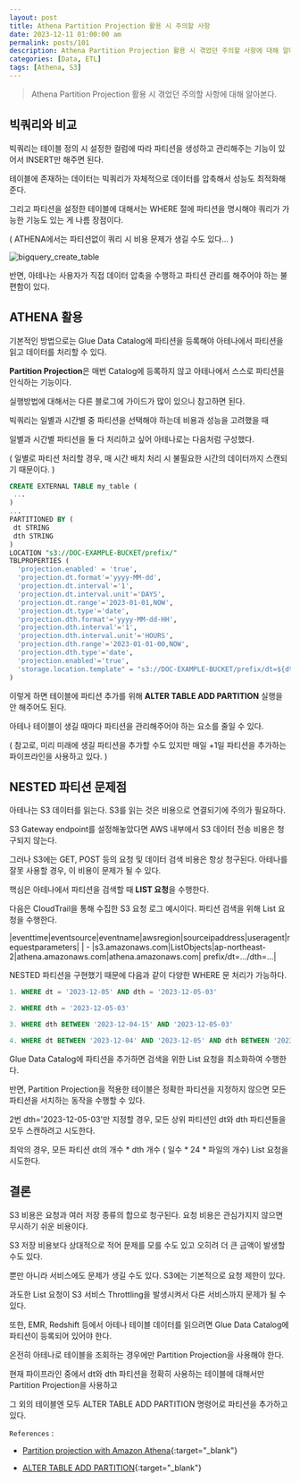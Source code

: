 ```yaml
---
layout: post
title: Athena Partition Projection 활용 시 주의할 사항
date: 2023-12-11 01:00:00 am
permalink: posts/101
description: Athena Partition Projection 활용 시 겪었던 주의할 사항에 대해 알아본다.
categories: [Data, ETL]
tags: [Athena, S3]
---
```


> Athena Partition Projection 활용 시 겪었던 주의할 사항에 대해 알아본다.

## 빅쿼리와 비교

빅쿼리는 테이블 정의 시 설정한 컬럼에 따라 파티션을 생성하고 관리해주는 기능이 있어서 INSERT만 해주면 된다.

테이블에 존재하는 데이터는 빅쿼리가 자체적으로 데이터를 압축해서 성능도 최적화해준다.

그리고 파티션을 설정한 테이블에 대해서는 WHERE 절에 파티션을 명시해야 쿼리가 가능한 기능도 있는 게 나름 장점이다.

( ATHENA에서는 파티션없이 쿼리 시 비용 문제가 생길 수도 있다... ) 

![bigquery_create_table]({{site.baseurl}}/assets/img/etl/bigquery_create_table.jpg)

반면, 아테나는 사용자가 직접 데이터 압축을 수행하고 파티션 관리를 해주어야 하는 불편함이 있다.

## ATHENA 활용

기본적인 방법으로는 Glue Data Catalog에 파티션을 등록해야 아테나에서 파티션을 읽고 데이터를 처리할 수 있다.

**Partition Projection**은 매번 Catalog에 등록하지 않고 아테나에서 스스로 파티션을 인식하는 기능이다.

실행방법에 대해서는 다른 블로그에 가이드가 많이 있으니 참고하면 된다.

빅쿼리는 일별과 시간별 중 파티션을 선택해야 하는데 비용과 성능을 고려했을 때

일별과 시간별 파티션을 둘 다 처리하고 싶어 아테나로는 다음처럼 구성했다.

( 일별로 파티션 처리할 경우, 매 시간 배치 처리 시 불필요한 시간의 데이터까지 스캔되기 때문이다. )

```sql
CREATE EXTERNAL TABLE my_table (
 ...
)
...
PARTITIONED BY (
 dt STRING
 dth STRING
)
LOCATION "s3://DOC-EXAMPLE-BUCKET/prefix/"
TBLPROPERTIES (
  'projection.enabled' = 'true',
  'projection.dt.format'='yyyy-MM-dd', 
  'projection.dt.interval'='1', 
  'projection.dt.interval.unit'='DAYS', 
  'projection.dt.range'='2023-01-01,NOW', 
  'projection.dt.type'='date', 
  'projection.dth.format'='yyyy-MM-dd-HH', 
  'projection.dth.interval'='1', 
  'projection.dth.interval.unit'='HOURS', 
  'projection.dth.range'='2023-01-01-00,NOW', 
  'projection.dth.type'='date', 
  'projection.enabled'='true', 
  'storage.location.template" = "s3://DOC-EXAMPLE-BUCKET/prefix/dt=${dt}/dth=${dth}'
)
```

이렇게 하면 테이블에 파티션 추가를 위해 **ALTER TABLE ADD PARTITION** 실행을 안 해주어도 된다.

아테나 테이블이 생길 때마다 파티션을 관리해주어야 하는 요소를 줄일 수 있다.

( 참고로, 미리 미래에 생길 파티션을 추가할 수도 있지만 매일 +1일 파티션을 추가하는 파이프라인을 사용하고 있다. )

## NESTED 파티션 문제점

아테나는 S3 데이터를 읽는다. S3를 읽는 것은 비용으로 연결되기에 주의가 필요하다.

S3 Gateway endpoint를 설정해놓았다면 AWS 내부에서 S3 데이터 전송 비용은 청구되지 않는다. 

그러나 S3에는 GET, POST 등의 요청 및 데이터 검색 비용은 항상 청구된다. 아테나를 잘못 사용할 경우, 이 비용이 문제가 될 수 있다.

핵심은 아테나에서 파티션을 검색할 때 **LIST 요청**을 수행한다.

다음은 CloudTrail을 통해 수집한 S3 요청 로그 예시이다. 파티션 검색을 위해 List 요청을 수행한다.

|eventtime|eventsource|eventname|awsregion|sourceipaddress|useragent|requestparameters|
|	- |s3.amazonaws.com|ListObjects|ap-northeast-2|athena.amazonaws.com|athena.amazonaws.com| prefix/dt=.../dth=...|

NESTED 파티션을 구현했기 때문에 다음과 같이 다양한 WHERE 문 처리가 가능하다.

```sql
1. WHERE dt = '2023-12-05' AND dth = '2023-12-05-03'

2. WHERE dth = '2023-12-05-03'

3. WHERE dth BETWEEN '2023-12-04-15' AND '2023-12-05-03'

4. WHERE dt BETWEEN '2023-12-04' AND '2023-12-05' AND dth BETWEEN '2023-12-04-15' AND '2023-12-05-03'
```

Glue Data Catalog에 파티션을 추가하면 검색을 위한 List 요청을 최소화하여 수행한다.

반면, Partition Projection을 적용한 테이블은 정확한 파티션을 지정하지 않으면 모든 파티션을 서치하는 동작을 수행할 수 있다.

2번 dth='2023-12-05-03'만 지정할 경우, 모든 상위 파티션인 dt와 dth 파티션들을 모두 스캔하려고 시도한다. 

최악의 경우, 모든 파티션 dt의 개수 * dth 개수 ( 일수 * 24 * 파일의 개수) List 요청을 시도한다.

## 결론

S3 비용은 요청과 여러 저장 종류의 합으로 청구된다. 요청 비용은 관심가지지 않으면 무시하기 쉬운 비용이다.

S3 저장 비용보다 상대적으로 적어 문제를 모를 수도 있고 오히려 더 큰 금액이 발생할 수도 있다.

뿐만 아니라 서비스에도 문제가 생길 수도 있다. S3에는 기본적으로 요청 제한이 있다.

과도한 List 요청이 S3 서비스 Throttling을 발생시켜서 다른 서비스까지 문제가 될 수 있다.

또한, EMR, Redshift 등에서 아테나 테이블 데이터를 읽으려면 Glue Data Catalog에 파티션이 등록되어 있어야 한다.

온전히 아테나로 테이블을 조회하는 경우에만 Partition Projection을 사용해야 한다.

현재 파이프라인 중에서 dt와 dth 파티션을 정확히 사용하는 테이블에 대해서만 Partition Projection을 사용하고

그 외의 테이블엔 모두 ALTER TABLE ADD PARTITION 명령어로 파티션을 추가하고 있다.

`References` : 

* [Partition projection with Amazon Athena](https://docs.aws.amazon.com/athena/latest/ug/partition-projection.html){:target="_blank"}

* [ALTER TABLE ADD PARTITION](https://docs.aws.amazon.com/ko_kr/athena/latest/ug/alter-table-add-partition.html){:target="_blank"}
